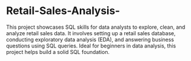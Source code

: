 # Retail-Sales-Analysis-
 This project showcases SQL skills for data analysts to explore, clean, and analyze retail sales data. It involves setting up a retail sales database, conducting exploratory data analysis (EDA), and answering business questions using SQL queries. Ideal for beginners in data analysis, this project helps build a solid SQL foundation.

